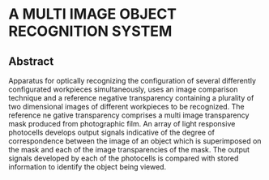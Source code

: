 # A MULTI IMAGE OBJECT RECOGNITION SYSTEM

## Abstract
Apparatus for optically recognizing the configuration of several differently configurated workpieces simultaneously, uses an image comparison technique and a reference negative transparency containing a plurality of two dimensional images of different workpieces to be recognized. The reference ne gative transparency comprises a multi image transparency mask produced from photographic film. An array of light responsive photocells develops output signals indicative of the degree of correspondence between the image of an object which is superimposed on the mask and each of the image transparencies of the mask. The output signals developed by each of the photocells is compared with stored information to identify the object being viewed.